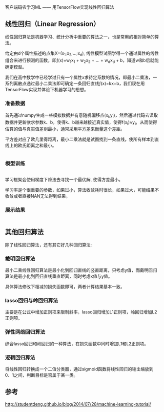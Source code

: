 客户端码农学习ML —— 用TensorFlow实现线性回归算法

## 线性回归（Linear Regression）

线性回归算法是机器学习、统计分析中重要的算法之一，也是常用的相对简单的算法。

给定由d个属性描述的点集X=(x<sub>1</sub>;x<sub>2</sub>;...;x<sub>d</sub>), 线性模型试图学得一个通过属性的线性组合来进行预测的函数，即&fnof;(x)=w<sub>1</sub>x<sub>1</sub> + w<sub>2</sub>x<sub>2</sub> + ... + w<sub>d</sub>x<sub>d</sub> + b，知道w和b后就能确定模型。


我们在高中数学中已经学过只有一个属性x求待定系数的情况，即最小二乘法，一系列离散点通过最小二乘法即可确定一条回归直线&fnof;(x)=kx+b，我们现在用TensorFlow实现并体验下机器学习的思想。

### 准备数据

首先通过numpy生成一些模拟数据并有意随机偏移点(x<sub>i</sub>,y<sub>i</sub>)，然后通过代码去读取数据并更新欲求参数k、b，使得k、b越来越接近真实值，使得f(x<sub>i</sub>)≈y<sub>i</sub>，从而使得估算的值与真实值差别最小，通常采用平方差来衡量这个差距。

平方差对应了欧几里得距离，最小二乘法就是试图找到一条直线，使所有样本到直线上的欧氏距离之和最小。


```

```

### 模型训练

```

```

学习框架会使用梯度下降法去寻找一个最优解, 使得方差最小。

学习率是个很重要的参数，如果过小，算法收敛耗时很长，如果过大，可能结果不收敛或者直接NAN无法得到结果。

### 展示结果

```

```

## 其他回归算法

除了线性回归算法，还有其它好几种回归算法:

### 戴明回归算法

最小二乘线性回归算法是最小化到回归直线的竖直距离，只考虑y值，而戴明回归算法是最小化到回归直线垂直距离，同时考虑x值与y值。

具体算法修改下相减的损失函数即可，两者计算结果基本一致。

### lasso回归与岭回归算法

主要是在公式中增加正则项来限制斜率，lasso回归增加L1正则项，岭回归增加L2正则项。

### 弹性网络回归算法

综合lasso回归和岭回归的一种算法，在损失函数中同时增加L1和L2正则项。

### 逻辑回归算法

将线性回归转换成一个二值分类器，通过sigmoid函数将线性回归的输出缩放到0、1之间，判断目标是否属于某一类。


## 参考

http://studentdeng.github.io/blog/2014/07/28/machine-learning-tutorial/
